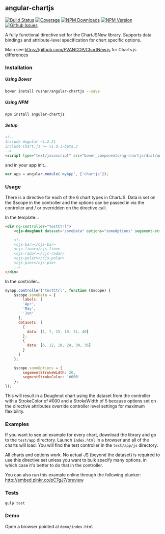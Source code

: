 ## angular-chartjs


[![Build Status](http://img.shields.io/travis/petermelias/angular-chartjs.svg)](https://travis-ci.org/petermelias/angular-chartjs)
[![Coverage](http://img.shields.io/coveralls/petermelias/angular-chartjs.svg)](https://coveralls.io/r/petermelias/angular-chartjs)
[![NPM Downloads](http://img.shields.io/npm/dm/angular-chartjs.svg)](https://www.npmjs.org/package/angular-chartjs)
[![NPM Version](http://img.shields.io/npm/v/angular-chartjs.svg)](https://www.npmjs.org/package/angular-chartjs)
[![Github Issues](http://img.shields.io/github/issues/petermelias/angular-chartjs.svg)](https://github.com/petermelias/angular-chartjs/issues)


A fully functional directive set for the ChartJSNew library. Supports data bindings and attribute-level specification for chart specific options.

Main see https://github.com/FVANCOP/ChartNew.js for Charts.js differences


### Installation

##### Using Bower

```bash
bower install rusher/angular-chartjs --save
```

##### Using NPM

```bash
npm install angular-chartjs
```


##### Setup

```html
<!--
Include Angular ~1.2.21
Include Chart.js >= v1.0.1-beta.3
-->
<script type="text/javascript" src="bower_components/ng-chartjs/dist/angular-chartjs.js"></script>
```

and in your app init...

```javascript
var app = angular.module('myApp', ['chartjs']);
```

### Usage

There is a directive for each of the 6 chart types in ChartJS. Data is set on the $scope in the controller and the options can be passed in via the controller and / or overridden on the directive call.

In the template...

```html
<div ng-controller="testCtrl">
	<cjs-doughnut dataset="someData" options="someOptions" segement-stroke-width="5"></cjs-doughnut>

	<!--
	<cjs-bar></cjs-bar>
	<cjs-line></cjs-line>
	<cjs-radar></cjs-radar>
	<cjs-polar></cjs-polar>
	<cjs-pie></cjs-pie>
	-->
</div>
```

In the controller...

```javascript
myapp.controller('testCtrl', function ($scope) {
	$scope.someData = {
		labels: [
        'Apr', 
        'May', 
        'Jun'
      ],
      datasets: [
        {
          data: [1, 7, 15, 19, 31, 40]
        },
        {
          data: [6, 12, 18, 24, 30, 36]
        }
      ]
	};

	$scope.someOptions = {
		segementStrokeWidth: 20,
		segmentStrokeColor: '#000'
	};
});
```

This will result in a Doughnut chart using the dataset from the controller with a StrokeColor of #000 and a StrokeWidth of 5 because options set on the directive attributes override controller level settings for maximum flexibility.

### Examples

If you want to see an example for every chart, download the library and go to the ```test/app``` directory. Launch ```index.html``` in a browser and all of the charts will load. You will find the test controller in the ```test/app/js``` directory.

All charts and options work. No actual JS (beyond the dataset) is required to use this directive set unless you want to bulk specify many options, in which case it's better to do that in the controller.

You can also run this example online through the following plunker: http://embed.plnkr.co/pC7gJ7/preview


### Tests

```bash
gulp test
```

### Demo

Open a browser pointed at ```demo/index.html```



